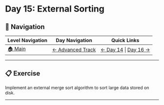 # Day 15: External Sorting

## 🔗 Navigation

| Level Navigation | Day Navigation | Quick Links |
|------------------|----------------|-------------|
| [🏠 Main](../../README.md) | [← Advanced Track](../README.md) | [← Day 14](../Day14/) \| [Day 16 →](../Day16/) |

---

## 📋 Exercise

Implement an external merge sort algorithm to sort large data stored on disk.

---
